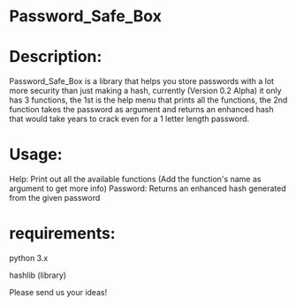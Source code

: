 # Password_Safe_Box

# Description:
Password_Safe_Box is a library that helps you store passwords with a lot more security than just making a hash,
currently (Version 0.2 Alpha) it only has 3 functions, the 1st is the help menu that prints all the functions,
the 2nd function takes the password as argument and returns an enhanced hash that would take years to crack even
for a 1 letter length password.

# Usage:
Help: Print out all the available functions (Add the function's name as argument to get more info)
Password: Returns an enhanced hash generated from the given password

# requirements:
python 3.x

hashlib (library)

Please send us your ideas!

